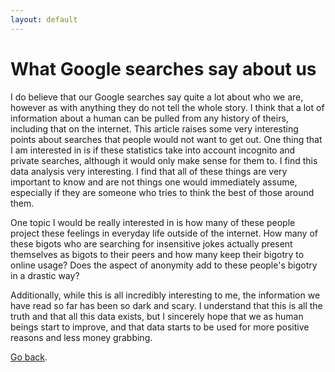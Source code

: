 ```yaml
---
layout: default
---
```


# [](#header-1)What Google searches say about us

I do believe that our Google searches say quite a lot about who we are, however as with anything they do not tell the whole story. I think that a lot of information about a human can be pulled from any history of theirs, including that on the internet. This article raises some very interesting points about searches that people would not want to get out. One thing that I am interested in is if these statistics take into account incognito and private searches, although it would only make sense for them to. I find this data analysis very interesting. I find that all of these things are very important to know and are not things one would immediately assume, especially if they are someone who tries to think the best of those around them. 

One topic I would be really interested in is how many of these people project these feelings in everyday life outside of the internet. How many of these bigots who are searching for insensitive jokes actually present themselves as bigots to their peers and how many keep their bigotry to online usage? Does the aspect of anonymity add to these people's bigotry in a drastic way? 

Additionally, while this is all incredibly interesting to me, the information we have read so far has been so dark and scary. I understand that this is all the truth and that all this data exists, but I sincerely hope that we as human beings start to improve, and that data starts to be used for more positive reasons and less money grabbing. 

[Go back](index).
